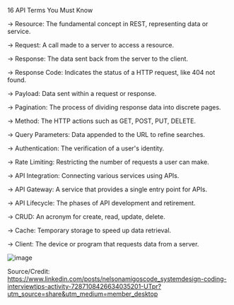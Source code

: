 16 API Terms You Must Know

→ Resource: The fundamental concept in REST, representing data or service.

→ Request: A call made to a server to access a resource.

→ Response: The data sent back from the server to the client.

→ Response Code: Indicates the status of a HTTP request, like 404 not found.

→ Payload: Data sent within a request or response.

→ Pagination: The process of dividing response data into discrete pages.

→ Method: The HTTP actions such as GET, POST, PUT, DELETE.

→ Query Parameters: Data appended to the URL to refine searches.

→ Authentication: The verification of a user's identity.

→ Rate Limiting: Restricting the number of requests a user can make.

→ API Integration: Connecting various services using APIs.

→ API Gateway: A service that provides a single entry point for APIs.

→ API Lifecycle: The phases of API development and retirement.

→ CRUD: An acronym for create, read, update, delete.

→ Cache: Temporary storage to speed up data retrieval.

→ Client: The device or program that requests data from a server.

![image](https://github.com/user-attachments/assets/b3d74458-09de-41c3-9e7f-fda76349690f)

Source/Credit: https://www.linkedin.com/posts/nelsonamigoscode_systemdesign-coding-interviewtips-activity-7287108426634035201-UTpr?utm_source=share&utm_medium=member_desktop
